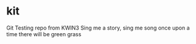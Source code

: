 # kit
Git Testing repo from KWIN3
Sing me a story, sing me song
once upon a time
there will be green grass